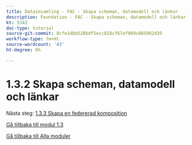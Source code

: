 ```yaml
---
title: Datainsamling - FAC - Skapa scheman, datamodell och länkar
description: Foundation - FAC - Skapa scheman, datamodell och länkar
kt: 5342
doc-type: tutorial
source-git-commit: 8cfe1dbb528bdf5ecc828cf67ef969c885982435
workflow-type: tm+mt
source-wordcount: '43'
ht-degree: 0%

---
```


# 1.3.2 Skapa scheman, datamodell och länkar

Nästa steg: [1.3.3 Skapa en federerad komposition](./ex3.md)

[Gå tillbaka till modul 1.3](./fac.md)

[Gå tillbaka till Alla moduler](../../../overview.md)
